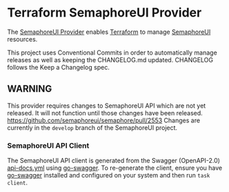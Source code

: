 # Terraform SemaphoreUI Provider

The [SemaphoreUI Provider](https://registry.terraform.io/providers/CruGlobal/semaphoreui/latest/docs) enables [Terraform](https://terraform.io) to manage [SemaphoreUI](https://semaphoreui.com/) resources.

This project uses Conventional Commits in order to automatically manage releases as well as keeping the CHANGELOG.md updated. CHANGELOG follows the Keep a Changelog spec.

## WARNING
This provider requires changes to SemaphoreUI API which are not yet released. It will not function until those changes have been released. https://github.com/semaphoreui/semaphore/pull/2553
Changes are currently in the `develop` branch of the SemaphoreUI project.


### SemaphoreUI API Client
The SemaphoreUI API client is generated from the Swagger (OpenAPI-2.0) [api-docs.yml](https://github.com/semaphoreui/semaphore/blob/develop/api-docs.yml) using [go-swagger](https://goswagger.io/go-swagger/).
To re-generate the client, ensure you have [go-swagger](https://goswagger.io/go-swagger/install/install-binary/) installed and configured on your system and then run `task client`.

